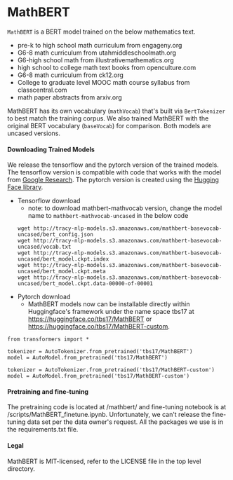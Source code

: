# MathBERT

```MathBERT``` is a BERT model trained on the below mathematics text.

+ pre-k to high school math curriculum from engageny.org
+ G6-8 math curriculum from utahmiddleschoolmath.org
+ G6-high school math from illustrativemathematics.org
+ high school to college math text books from openculture.com
+ G6-8 math curriculum from ck12.org
+ College to graduate level MOOC math course syllabus from classcentral.com
+ math paper abstracts from arxiv.org

MathBERT has its own vocabulary (```mathVocab```) that's built via ```BertTokenizer``` to best match the training corpus. We also trained MathBERT with the original BERT vocabulary (```baseVocab```) for comparison. Both models are uncased versions.

<!-- It results in state-of-the-art performance on a wide range of scientific domain nlp tasks. The details of the evaluation are in the paper. Evaluation code and data are included in this repo. -->

#### Downloading Trained Models
We release the tensorflow and the pytorch version of the trained models. The tensorflow version is compatible with code that works with the model from [Google Research](https://github.com/google-research/bert). The pytorch version is created using the [Hugging Face library](https://github.com/huggingface/transformers).
+ Tensorflow download
  + note: to download mathbert-mathvocab version, change the model name to ```mathbert-mathvocab-uncased``` in the below code
  ```
  wget http://tracy-nlp-models.s3.amazonaws.com/mathbert-basevocab-uncased/bert_config.json
  wget http://tracy-nlp-models.s3.amazonaws.com/mathbert-basevocab-uncased/vocab.txt
  wget http://tracy-nlp-models.s3.amazonaws.com/mathbert-basevocab-uncased/bert_model.ckpt.index
  wget http://tracy-nlp-models.s3.amazonaws.com/mathbert-basevocab-uncased/bert_model.ckpt.meta
  wget http://tracy-nlp-models.s3.amazonaws.com/mathbert-basevocab-uncased/bert_model.ckpt.data-00000-of-00001
+ Pytorch download
  + MathBERT models now can be installable directly within Huggingface's framework under the name space tbs17 at https://huggingface.co/tbs17/MathBERT or https://huggingface.co/tbs17/MathBERT-custom.
```
from transformers import *

tokenizer = AutoTokenizer.from_pretrained('tbs17/MathBERT')
model = AutoModel.from_pretrained('tbs17/MathBERT')

tokenizer = AutoTokenizer.from_pretrained('tbs17/MathBERT-custom')
model = AutoModel.from_pretrained('tbs17/MathBERT-custom')
```

#### Pretraining and fine-tuning

The pretraining code is located at /mathbert/ and fine-tuning notebook is at /scripts/MathBERT_finetune.ipynb. Unfortunately, we can't release the fine-tuning data set per the data owner's request. All the packages we use is in the requirements.txt file. 


#### Legal
MathBERT is MIT-licensed, refer to the LICENSE file in the top level directory.
